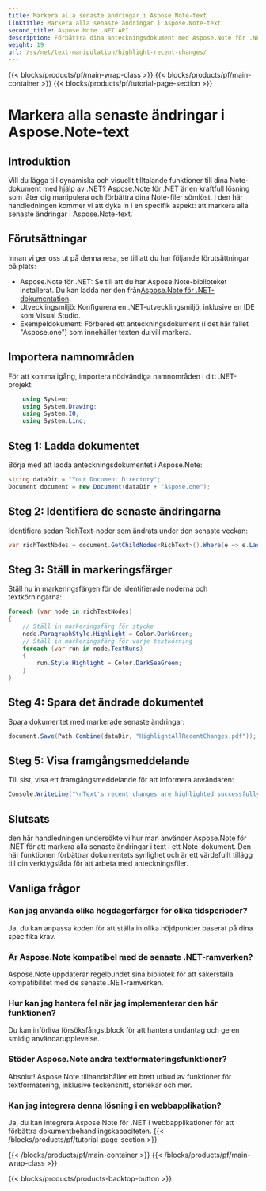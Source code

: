 ```yaml
---
title: Markera alla senaste ändringar i Aspose.Note-text
linktitle: Markera alla senaste ändringar i Aspose.Note-text
second_title: Aspose.Note .NET API
description: Förbättra dina anteckningsdokument med Aspose.Note för .NET! Lär dig hur du markerar de senaste ändringarna i text med denna steg-för-steg-handledning.
weight: 19
url: /sv/net/text-manipulation/highlight-recent-changes/
---
```


{{< blocks/products/pf/main-wrap-class >}}
{{< blocks/products/pf/main-container >}}
{{< blocks/products/pf/tutorial-page-section >}}

# Markera alla senaste ändringar i Aspose.Note-text

## Introduktion
Vill du lägga till dynamiska och visuellt tilltalande funktioner till dina Note-dokument med hjälp av .NET? Aspose.Note för .NET är en kraftfull lösning som låter dig manipulera och förbättra dina Note-filer sömlöst. I den här handledningen kommer vi att dyka in i en specifik aspekt: att markera alla senaste ändringar i Aspose.Note-text.
## Förutsättningar
Innan vi ger oss ut på denna resa, se till att du har följande förutsättningar på plats:
-  Aspose.Note för .NET: Se till att du har Aspose.Note-biblioteket installerat. Du kan ladda ner den från[Aspose.Note för .NET-dokumentation](https://reference.aspose.com/note/net/).
- Utvecklingsmiljö: Konfigurera en .NET-utvecklingsmiljö, inklusive en IDE som Visual Studio.
- Exempeldokument: Förbered ett anteckningsdokument (i det här fallet "Aspose.one") som innehåller texten du vill markera.
## Importera namnområden
För att komma igång, importera nödvändiga namnområden i ditt .NET-projekt:
```csharp
    using System;
    using System.Drawing;
    using System.IO;
    using System.Linq;
```
## Steg 1: Ladda dokumentet
Börja med att ladda anteckningsdokumentet i Aspose.Note:
```csharp
string dataDir = "Your Document Directory";
Document document = new Document(dataDir + "Aspose.one");
```
## Steg 2: Identifiera de senaste ändringarna
Identifiera sedan RichText-noder som ändrats under den senaste veckan:
```csharp
var richTextNodes = document.GetChildNodes<RichText>().Where(e => e.LastModifiedTime >= DateTime.Today.Subtract(TimeSpan.FromDays(7)));
```
## Steg 3: Ställ in markeringsfärger
Ställ nu in markeringsfärgen för de identifierade noderna och textkörningarna:
```csharp
foreach (var node in richTextNodes)
{
    // Ställ in markeringsfärg för stycke
    node.ParagraphStyle.Highlight = Color.DarkGreen;
    // Ställ in markeringsfärg för varje textkörning
    foreach (var run in node.TextRuns)
    {
        run.Style.Highlight = Color.DarkSeaGreen;
    }
}
```
## Steg 4: Spara det ändrade dokumentet
Spara dokumentet med markerade senaste ändringar:
```csharp
document.Save(Path.Combine(dataDir, "HighlightAllRecentChanges.pdf"));
```
## Steg 5: Visa framgångsmeddelande
Till sist, visa ett framgångsmeddelande för att informera användaren:
```csharp
Console.WriteLine("\nText's recent changes are highlighted successfully.");
```
## Slutsats
den här handledningen undersökte vi hur man använder Aspose.Note för .NET för att markera alla senaste ändringar i text i ett Note-dokument. Den här funktionen förbättrar dokumentets synlighet och är ett värdefullt tillägg till din verktygslåda för att arbeta med anteckningsfiler.
## Vanliga frågor
### Kan jag använda olika högdagerfärger för olika tidsperioder?
Ja, du kan anpassa koden för att ställa in olika höjdpunkter baserat på dina specifika krav.
### Är Aspose.Note kompatibel med de senaste .NET-ramverken?
Aspose.Note uppdaterar regelbundet sina bibliotek för att säkerställa kompatibilitet med de senaste .NET-ramverken.
### Hur kan jag hantera fel när jag implementerar den här funktionen?
Du kan införliva försöksfångstblock för att hantera undantag och ge en smidig användarupplevelse.
### Stöder Aspose.Note andra textformateringsfunktioner?
Absolut! Aspose.Note tillhandahåller ett brett utbud av funktioner för textformatering, inklusive teckensnitt, storlekar och mer.
### Kan jag integrera denna lösning i en webbapplikation?
Ja, du kan integrera Aspose.Note för .NET i webbapplikationer för att förbättra dokumentbehandlingskapaciteten.
{{< /blocks/products/pf/tutorial-page-section >}}

{{< /blocks/products/pf/main-container >}}
{{< /blocks/products/pf/main-wrap-class >}}

{{< blocks/products/products-backtop-button >}}
